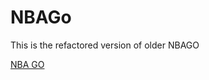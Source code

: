 # NBAGo

This is the refactored version of older NBAGO

[NBA GO](http://mingyanzhao.github.io/NewNBAGo/index.html)

